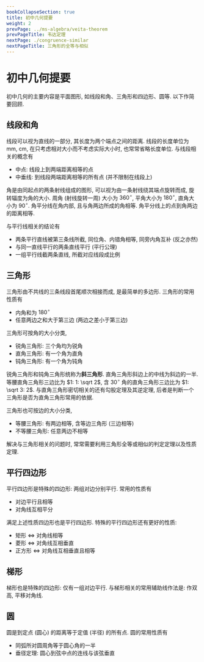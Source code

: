 ```yaml
---
bookCollapseSection: true
title: 初中几何提要
weight: 2
prevPage: ../ms-algebra/veita-theorem
prevPageTitle: 韦达定理
nextPage: ./congruence-similar
nextPageTitle: 三角形的全等与相似
---
```


# 初中几何提要

初中几何的主要内容是平面图形, 如线段和角、三角形和四边形、圆等. 以下作简要回顾.

## 线段和角

线段可以视为直线的一部分, 其长度为两个端点之间的距离. 线段的长度单位为 mm, cm, 在只考虑相对大小而不考虑实际大小时, 也常常省略长度单位. 与线段相关的概念有

- 中点: 线段上到两端距离相等的点
- <span id="中垂线"></span>中垂线: 到线段两端距离相等的所有点 (并不限制在线段上)

角是由同起点的两条射线组成的图形, 可以视为由一条射线绕其端点旋转而成, 旋转辐度为角的大小. 周角 (射线旋转一周) 大小为 $360^\circ$, 平角大小为 $180^\circ$, 直角大小为 $90^\circ$. <span id="角平分线"></span>角平分线在角内部, 且与角两边所成的角相等. 角平分线上的点到角两边的距离相等.

与平行线相关的结论有

- 两条平行直线被第三条线所截, 同位角、内错角相等, 同旁内角互补 (反之亦然)
- 与同一直线平行的两条直线平行 (平行公理)
- 一组平行线截两条直线, 所截对应线段成比例

## 三角形

三角形由不共线的三条线段首尾顺次相接而成, 是最简单的多边形. 三角形的常用性质有

- 内角和为 $180^\circ$
- 任意两边之和大于第三边 (两边之差小于第三边)

三角形可按角的大小分类,

- 锐角三角形: 三个角均为锐角
- 直角三角形: 有一个角为直角
- 钝角三角形: 有一个角为钝角

锐角三角形和钝角三角形统称为**斜三角形**. 直角三角形斜边上的中线为斜边的一半. 等腰直角三角形三边比为 $1: 1: \sqrt 2$, 含 $30^\circ$ 角的直角三角形三边比为 $1: \sqrt 3: 2$. 与直角三角形密切相关的还有勾股定理及其逆定理, 后者是判断一个三角形是否为直角三角形常用的依据.

三角形也可按边的大小分类,

- 等腰三角形: 有两边相等, 含等边三角形 (三边相等)
- 不等腰三角形: 任意两边不相等

解决与三角形相关的问题时, 常常需要利用三角形全等或相似的判定定理以及性质定理.

## 平行四边形

平行四边形是特殊的四边形: 两组对边分别平行. 常用的性质有

- 对边平行且相等
- 对角线互相平分

满足上述性质四边形也是平行四边形. 特殊的平行四边形还有更好的性质:

- 矩形 $\Leftrightarrow$ 对角线相等
- 菱形 $\Leftrightarrow$ 对角线互相垂直
- 正方形 $\Leftrightarrow$ 对角线互相垂直且相等

## 梯形

梯形也是特殊的四边形: 仅有一组对边平行. 与梯形相关的常用辅助线作法是: 作双高, 平移对角线.

## 圆

圆是到定点 (圆心) 的距离等于定值 (半径) 的所有点. 圆的常用性质有

- 同弧所对圆周角等于圆心角的一半
- 垂径定理: 圆心到弦中点的连线与该弦垂直
